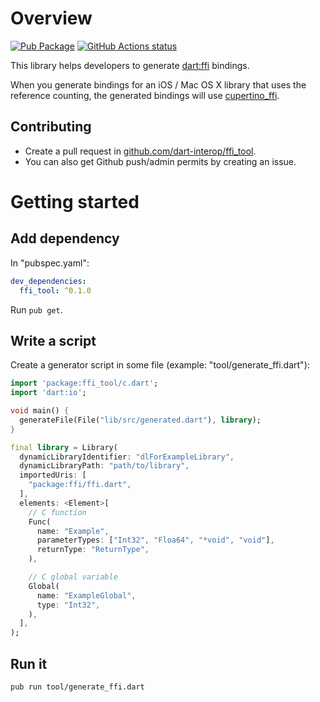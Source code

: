 # Overview
[![Pub Package](https://img.shields.io/pub/v/ffi_tool.svg)](https://pub.dartlang.org/packages/ffi_tool)
<a href="https://github.com/terrier989/zone_local">
 <img alt="GitHub Actions status" src="https://github.com/terrier989/zone_local/workflows/Dart%20CI/badge.svg">
</a>

This library helps developers to generate [dart:ffi](https://dart.dev/guides/libraries/c-interop)
bindings.

When you generate bindings for an iOS / Mac OS X library that uses the reference counting, the
generated bindings will use [cupertino_ffi](https://github.com/dart-interop/cupertino_ffi).

## Contributing
  * Create a pull request in [github.com/dart-interop/ffi_tool](https://github.com/dart-interop/ffi_tool).
  * You can also get Github push/admin permits by creating an issue.

# Getting started
## Add dependency
In "pubspec.yaml":
```yaml
dev_dependencies:
  ffi_tool: ^0.1.0
```

Run `pub get`.

## Write a script
Create a generator script in some file (example: "tool/generate_ffi.dart"):

```dart
import 'package:ffi_tool/c.dart';
import 'dart:io';

void main() {
  generateFile(File("lib/src/generated.dart"), library);
}

final library = Library(
  dynamicLibraryIdentifier: "dlForExampleLibrary",
  dynamicLibraryPath: "path/to/library",
  importedUris: [
    "package:ffi/ffi.dart",
  ],
  elements: <Element>[
    // C function
    Func(
      name: "Example",
      parameterTypes: ["Int32", "Floa64", "*void", "void"],
      returnType: "ReturnType",
    ),

    // C global variable
    Global(
      name: "ExampleGlobal",
      type: "Int32",
    ),
  ],
);
```

## Run it
```
pub run tool/generate_ffi.dart
```
